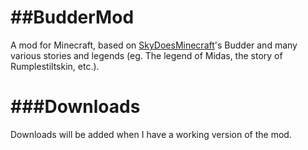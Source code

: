 ##BudderMod
=========

A mod for Minecraft, based on [SkyDoesMinecraft](http://www.youtube.com/user/SkyDoesMinecraft)'s Budder and many various stories and legends (eg. The legend of Midas, the story of Rumplestiltskin, etc.).

###Downloads
=========

Downloads will be added when I have a working version of the mod.
